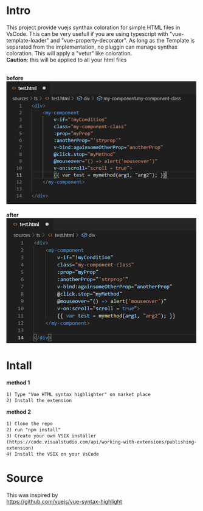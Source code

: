 # Intro

This project provide vuejs synthax coloration for simple HTML files in VsCode. This can be very usefull if you are using typescript with "vue-template-loader" and "vue-property-decorator". As long as the Template is separated from the implementation, no pluggin can manage synthax coloration. This will apply a "vetur" like coloration.<br/>
**Caution**: this will be applied to all your html files<br/><br/>

**before**<br/>
![Image before](images/before.png)<br/><br/>
**after**<br/>
![image after](images/after.png)

# Intall

**method 1**
```
1) Type "Vue HTML syntax highlighter" on market place
2) Install the extension
```

**method 2**
```
1) Clone the repo
2) run "npm install"
3) Create your own VSIX installer (https://code.visualstudio.com/api/working-with-extensions/publishing-extension)
4) Install the VSIX on your VsCode
```


# Source 

This was inspired by<br/> 
https://github.com/vuejs/vue-syntax-highlight
